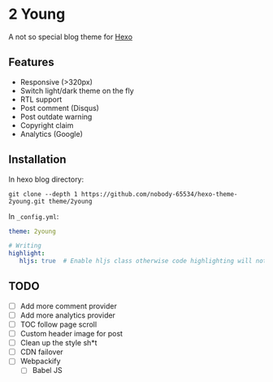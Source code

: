  # 2 Young
 
 A not so special blog theme for [Hexo](//hexo.io)

 ## Features

* Responsive (>320px)
* Switch light/dark theme on the fly
* RTL support
* Post comment (Disqus)
* Post outdate warning
* Copyright claim
* Analytics (Google)
 
 ## Installation
 
 In hexo blog directory:
 ```shell script
 git clone --depth 1 https://github.com/nobody-65534/hexo-theme-2young.git theme/2young
 ```
 
 In `_config.yml`:
 ```yaml
theme: 2young

# Writing
highlight:
    hljs: true  # Enable hljs class otherwise code highlighting will not work
```
 
 ## TODO
 
 - [ ] Add more comment provider
 - [ ] Add more analytics provider
 - [ ] TOC follow page scroll
 - [ ] Custom header image for post
 - [ ] Clean up the style sh*t
 - [ ] CDN failover
 - [ ] Webpackify
     - [ ] Babel JS